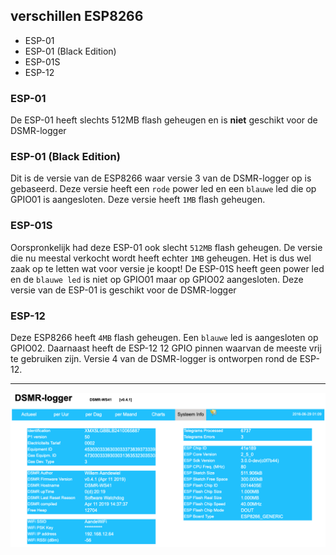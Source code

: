 ## verschillen ESP8266 

- ESP-01
- ESP-01 (Black Edition)
- ESP-01S
- ESP-12

### ESP-01
De ESP-01 heeft slechts 512MB flash geheugen en is **niet** geschikt voor de DSMR-logger

### ESP-01 (Black Edition)
Dit is de versie van de ESP8266 waar versie 3 van de DSMR-logger op is gebaseerd. 
Deze versie heeft een `rode` power led en een `blauwe` led die op GPIO01 is aangesloten.
Deze versie heeft `1MB` flash geheugen.

### ESP-01S
Oorspronkelijk had deze ESP-01 ook slecht `512MB` flash geheugen. 
De versie die nu meestal verkocht wordt heeft echter `1MB` geheugen. 
Het is dus wel zaak op te letten wat voor versie je koopt!
De ESP-01S heeft geen power led en de `blauwe led` is niet op GPIO01 maar op GPIO02 aangesloten.
Deze versie van de ESP-01 is geschikt voor de DSMR-logger

### ESP-12
Deze ESP8266 heeft `4MB` flash geheugen. Een `blauwe` led is aangesloten op GPIO02.
Daarnaast heeft de ESP-12 12 GPIO pinnen waarvan de meeste vrij te gebruiken zijn.
Versie 4 van de DSMR-logger is ontworpen rond de ESP-12.

---
![](img/SystemInfo.png)
